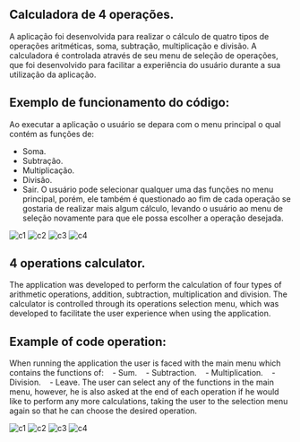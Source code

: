 ## Calculadora de 4 operações.

A aplicação foi desenvolvida para realizar o cálculo de quatro tipos de operações aritméticas, soma, subtração, multiplicação e divisão. A calculadora é controlada através de seu menu de seleção de operações, que foi desenvolvido para facilitar a experiência do usuário durante a sua utilização da aplicação. 

## Exemplo de funcionamento do código:
Ao executar a aplicação o usuário se depara com o menu principal o qual contém as funções de:
  - Soma. 
  - Subtração.
  - Multiplicação.
  - Divisão.
  - Sair.
O usuário pode selecionar qualquer uma das funções no menu principal, porém, ele também é questionado ao fim de cada operação se gostaria de realizar mais algum cálculo, levando o usuário ao menu de seleção novamente para que ele possa escolher a operação desejada.

![c1](https://user-images.githubusercontent.com/40063504/78409993-8f455b00-75e1-11ea-8eb3-51d352af7583.PNG)
![c2](https://user-images.githubusercontent.com/40063504/78410012-99fff000-75e1-11ea-8a06-8ebf64af2efd.PNG)
![c3](https://user-images.githubusercontent.com/40063504/78410024-a1bf9480-75e1-11ea-8b21-c9e88e5679f4.PNG)
![c4](https://user-images.githubusercontent.com/40063504/78410033-a7b57580-75e1-11ea-91fa-a8b92ada0835.PNG)


## 4 operations calculator.

The application was developed to perform the calculation of four types of arithmetic operations, addition, subtraction, multiplication and division. The calculator is controlled through its operations selection menu, which was developed to facilitate the user experience when using the application.

## Example of code operation:
When running the application the user is faced with the main menu which contains the functions of:
   - Sum.
   - Subtraction.
   - Multiplication.
   - Division.
   - Leave.
The user can select any of the functions in the main menu, however, he is also asked at the end of each operation if he would like to perform any more calculations, taking the user to the selection menu again so that he can choose the desired operation.

![c1](https://user-images.githubusercontent.com/40063504/78409993-8f455b00-75e1-11ea-8eb3-51d352af7583.PNG)
![c2](https://user-images.githubusercontent.com/40063504/78410012-99fff000-75e1-11ea-8a06-8ebf64af2efd.PNG)
![c3](https://user-images.githubusercontent.com/40063504/78410024-a1bf9480-75e1-11ea-8b21-c9e88e5679f4.PNG)
![c4](https://user-images.githubusercontent.com/40063504/78410033-a7b57580-75e1-11ea-91fa-a8b92ada0835.PNG)
